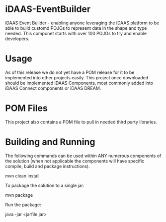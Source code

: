 # iDAAS-EventBuilder
iDAAS Event Builder - enabling anyone leveraging the iDAAS platform to be able to build customd POJOs to represent data in the shape and type needed. This componet starts with over 100 POJOs to try and enable developers. 

# Usage
As of this release we do not yet have a POM release for it to be implemented into other projects easily. This project once downloaded should be implemented iDAAS Components, most commonly added into iDAAS Connect components or iDAAS DREAM.

# POM Files
This project also contains a POM file to pull in needed third party libraries.

# Building and Running
The following commands can be used within ANY numerous components of the solution (when not applicable the components will have specific compile, build and package instructions).

mvn clean install

To package the solution to a single jar:

mvn package

Run the package:

java -jar <jarfile.jar>

